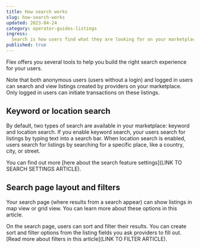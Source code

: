 ```yaml
---
title: How search works
slug: how-search-works
updated: 2023-04-24
category: operator-guides-listings
ingress:
  Search is how users find what they are looking for on your marketplace. It is typically the first thing customers do when visiting your marketplace, so creating an intuitive experience is fundamental to building a successful marketplace
published: true
---
```


Flex offers you several tools to help you build the right search experience for your users. 

Note that both anonymous users (users without a login) and logged in users can search and view listings created by providers on your marketplace. Only logged in users can initiate transactions on these listings.

## Keyword or location search 

By default, two types of search are available in your marketplace: keyword and location search. If you enable keyword search, your users search for listings by typing text into a search bar. When location search is enabled, users search for listings by searching for a specific place, like a country, city, or street. 

You can find out more [here about the search feature settings](LINK TO SEARCH SETTINGS ARTICLE). 

## Search page layout and filters

Your search page (where results from a search appear) can show listings in map view or grid view. You can learn more about these options in this article. 

On the search page, users can sort and filter their results. You can create sort and filter options from the listing fields you ask providers to fill out. [Read more about filters in this article](LINK TO FILTER ARTICLE). 


